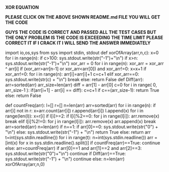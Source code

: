 **XOR EQUATION**

**PLEASE CLICK ON THE ABOVE SHOWN README.md FILE YOU WILL GET THE CODE**

**GUYS THE CODE IS CORRECT AND PASSED ALL THE TEST CASES BUT THE ONLY PROBLEM IS THE CODE IS EXCEEDING THE TIME LIMIT PLEASE CORRECT IT IF I CRACK IT I WILL SEND THE ANSWER IMMEDIATELY**

import io,os,sys
from sys import stdin, stdout
def xorOfArray(arr,n,c):
    x=0
    for i in range(n):
            if c>100:
                sys.stdout.write(str("-1")+"\n")
            if x>n:
                sys.stdout.write(str("-1")+"\n")
            xor_arr = 0
            for i in range(n):
                xor_arr = xor_arr ^ arr[i]
            if (xor_arr>arr[n-1] or xor_arr<arr[0]) and xor_arr!=0:
                x=x+1
            if xor_arr!=0:
                for i in range(n):
                        arr[i]=arr[i]+1
                c=c+1
            elif xor_arr==0:
                sys.stdout.write(str(c) + "\n")
                break
            else:
                return False
def Diff(arr):
    arr=sorted(arr)
    arr_size=len(arr)
    diff = arr[1] - arr[0]
    c=0
    for i in range( 0, arr_size-1 ):
        if(arr[i+1] - arr[i] == diff):
                c=c+1
    if c==(arr_size-1):
        return True
    else:
        return False

def countFreq(arr):
	l=[]
	r=[]
	n=len(arr)
	arr=sorted(arr)
	for i in range(n):
	    if arr[i] not in r:
	        x=arr.count(arr[i])
	        r.append(arr[i])
	        l.append(x)
	for i in range(len(l)):
	    x=r[i]
	    if l[i]>=2:
	        if l[i]%2==0:
	            for j in range(l[i]):
	                arr.remove(x)
	            break
	        elif l[i]%2!=0:
	            for j in range(l[i]):
	                arr.remove(x)
	            arr.append(x)
	            break
	arr=sorted(arr)
	n=len(arr)
	if n==1:
	    if arr[0]==0:
	        sys.stdout.write(str("0") + "\n")
	    else:
	        sys.stdout.write(str("-1") + "\n")
	    return True
	else:
	    return arr
t=int(sys.stdin.readline())
for i in range(t):
    n=int(sys.stdin.readline())
    arr = [int(x) for x in sys.stdin.readline().split()]
    if countFreq(arr)==True:
        continue
    else:
        arr=countFreq(arr)
    if arr[0]==1 and arr[1]==2 and arr[2]==3:
        sys.stdout.write(str("0")+"\n")
        continue
    if Diff(arr)==True:
        sys.stdout.write(str("-1") + "\n")
        continue
    else:
        n=len(arr)
        xorOfArray(arr,n,0)


	    

